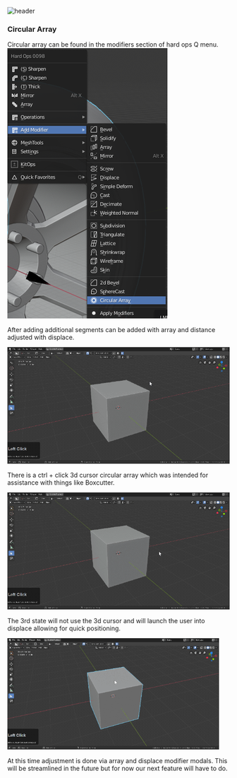 ![header](img/banner.gif)

### Circular Array

Circular array can be found in the modifiers section of hard ops Q menu.
![cs1](img/circ1/c1.png)

After adding additional segments can be added with array and distance adjusted with displace.

![cs1](img/circ1/c1.gif)

There is a ctrl + click 3d cursor circular array which was intended for assistance with things like Boxcutter.

![cs1](img/circ1/c2.gif)

The 3rd state will not use the 3d cursor and will launch the user into displace allowing for quick positioning.

![cs1](img/circ1/c3.gif)

At this time adjustment is done via array and displace modifier modals. This will be streamlined in the future but for now our next feature will have to do.
